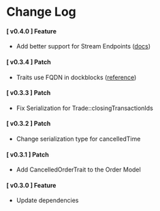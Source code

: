 # Change Log

#### [ v0.4.0 ] Feature
- Add better support for Stream Endpoints ([docs](src/Bridge/Symfony/Bundle/Resources/doc/usage/stream_endpoints.md))

#### [ v0.3.4 ] Patch
- Traits use FQDN in dockblocks ([reference](https://github.com/api-platform/core/issues/3349))

#### [ v0.3.3 ] Patch
- Fix Serialization for Trade::closingTransactionIds

#### [ v0.3.2 ] Patch
- Change serialization type for cancelledTime

#### [ v0.3.1 ] Patch
- Add CancelledOrderTrait to the Order Model

#### [ v0.3.0 ] Feature
- Update dependencies
